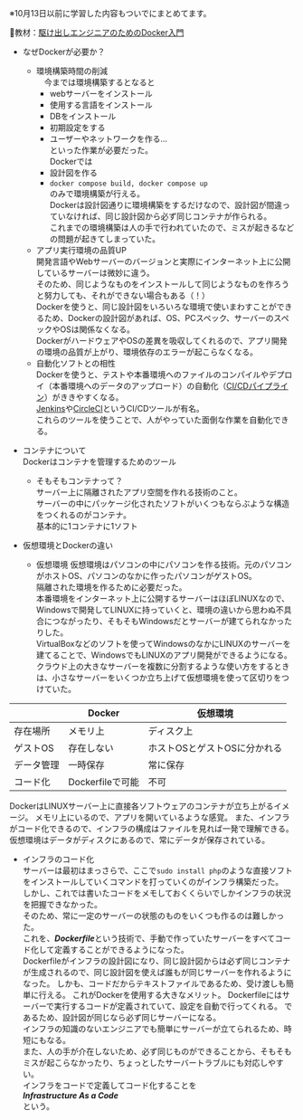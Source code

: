 ※10月13日以前に学習した内容もついでにまとめてます。

:open_book:教材：[駆け出しエンジニアのためのDocker入門](https://www.udemy.com/course/docker-startup/?couponCode=PLOYALTY0923)

- なぜDockerが必要か？
   - 環境構築時間の削減  
　今までは環境構築するとなると
     - webサーバーをインストール
     - 使用する言語をインストール
     - DBをインストール
     - 初期設定をする
     - ユーザーやネットワークを作る…  
といった作業が必要だった。  
Dockerでは
     - 設計図を作る
     - `docker compose build, docker compose up`  
のみで環境構築が行える。  
Dockerは設計図通りに環境構築をするだけなので、設計図が間違っていなければ、同じ設計図から必ず同じコンテナが作られる。  
これまでの環境構築は人の手で行われていたので、ミスが起きるなどの問題が起きてしまっていた。  
   - アプリ実行環境の品質UP  
開発言語やWebサーバーのバージョンと実際にインターネット上に公開しているサーバーは微妙に違う。  
そのため、同じようなものをインストールして同じようなものを作ろうと努力しても、それができない場合もある（！）  
Dockerを使うと、同じ設計図をいろいろな環境で使いまわすことができるため、Dockerの設計図があれば、OS、PCスペック、サーバーのスペックやOSは関係なくなる。  
DockerがハードウェアやOSの差異を吸収してくれるので、アプリ開発の環境の品質が上がり、環境依存のエラーが起こらなくなる。  
   - 自動化ソフトとの相性  
Dockerを使うと、テストや本番環境へのファイルのコンパイルやデプロイ（本番環境へのデータのアップロード）の自動化（[CI/CDパイプライン](https://www.ashisuto.co.jp/devops-portal/cat05/cicd.html)）がききやすくなる。  
[Jenkins](https://e-words.jp/w/Jenkins.html)や[CircleCI](https://freelance.shiftinc.jp/column/circleci)というCI/CDツールが有名。  
これらのツールを使うことで、人がやっていた面倒な作業を自動化できる。

- コンテナについて  
  Dockerはコンテナを管理するためのツール  
  - そもそもコンテナって？  
  サーバー上に隔離されたアプリ空間を作れる技術のこと。  
  サーバーの中にパッケージ化されたソフトがいくつもならぶような構造をつくれるのがコンテナ。  
  基本的に1コンテナに1ソフト
- 仮想環境とDockerの違い  
  - 仮想環境
  仮想環境はパソコンの中にパソコンを作る技術。元のパソコンがホストOS、パソコンのなかに作ったパソコンがゲストOS。  
  隔離された環境を作るために必要だった。  
  本番環境をインターネット上に公開するサーバーはほぼLINUXなので、Windowsで開発してLINUXに持っていくと、環境の違いから思わぬ不具合につながったり、そもそもWindowsだとサーバーが建てられなかったりした。  
  VirtualBoxなどのソフトを使ってWindowsのなかにLINUXのサーバーを建てることで、WindowsでもLINUXのアプリ開発ができるようになる。  
  クラウド上の大きなサーバーを複数に分割するような使い方をするときは、小さなサーバーをいくつか立ち上げて仮想環境を使って区切りをつけていた。  

|  | Docker | 仮想環境 |
| ---- | ---- | ---- |
| 存在場所 | メモリ上 | ディスク上 |
| ゲストOS | 存在しない | ホストOSとゲストOSに分かれる |
| データ管理 | 一時保存 | 常に保存 |
| コード化 | Dockerfileで可能 | 不可 |

DockerはLINUXサーバー上に直接各ソフトウェアのコンテナが立ち上がるイメージ。
メモリ上にいるので、アプリを開いているような感覚。
また、インフラがコード化できるので、インフラの構成はファイルを見れば一発で理解できる。
仮想環境はデータがディスクにあるので、常にデータが保存されている。


- インフラのコード化  
  サーバーは最初はまっさらで、ここで`sudo install php`のような直接ソフトをインストールしていくコマンドを打っていくのがインフラ構築だった。  
  しかし、これでは書いたコードをメモしておくくらいでしかインフラの状況を把握できなかった。  
  そのため、常に一定のサーバーの状態のものをいくつも作るのは難しかった。  
  これを、***Dockerfile***という技術で、手動で作っていたサーバーをすべてコード化して定義することができるようになった。  
  Dockerfileがインフラの設計図になり、同じ設計図からは必ず同じコンテナが生成されるので、同じ設計図を使えば誰もが同じサーバーを作れるようになった。
  しかも、コードだからテキストファイルであるため、受け渡しも簡単に行える。
  これがDockerを使用する大きなメリット。
  Dockerfileにはサーバーで実行するコードが定義されていて、設定を自動で行ってくれる。
  であるため、設計図が同じなら必ず同じサーバーになる。  
  インフラの知識のないエンジニアでも簡単にサーバーが立てられるため、時短にもなる。  
  また、人の手が介在しないため、必ず同じものができることから、そもそもミスが起こらなかったり、ちょっとしたサーバートラブルにも対応しやすい。  
  インフラをコードで定義してコード化することを  
  ***Infrastructure As a Code***  
  という。


